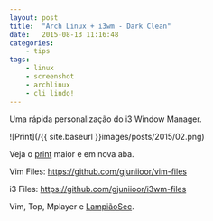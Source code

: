 ```yaml
---
layout: post
title:  "Arch Linux + i3wm - Dark Clean"
date:   2015-08-13 11:16:48
categories:
    - tips
tags:
    - linux
    - screenshot
    - archlinux
    - cli lindo!
---
```


Uma rápida personalização do i3 Window Manager.

![Print](/{{ site.baseurl }}images/posts/2015/02.png)

Veja o <a title="ScreenShot" href="/{{ site.baseurl }}images/posts/2015/02.png" target="_blank">print</a> maior e em nova aba.

Vim Files: <a href="https://github.com/gjuniioor/vim-files" target="_blank">https://github.com/gjuniioor/vim-files</a>

i3 Files: <a href="https://github.com/gjuniioor/i3wm-files" target="_blank">https://github.com/gjuniioor/i3wm-files</a>

Vim, Top, Mplayer e <a href="https://lampiaosec.github.io" target="_blank">LampiãoSec</a>.
